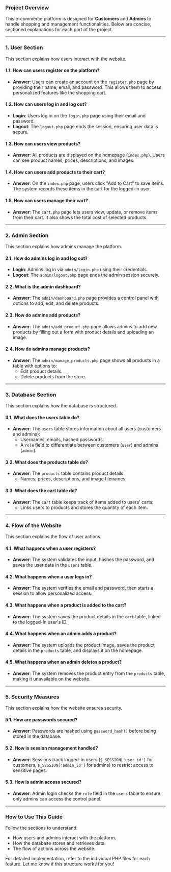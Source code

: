 ### **Project Overview**

This e-commerce platform is designed for **Customers** and **Admins** to handle shopping and management functionalities. Below are concise, sectioned explanations for each part of the project.

---

### **1. User Section**

This section explains how users interact with the website.

#### **1.1. How can users register on the platform?**

- **Answer**: Users can create an account on the `register.php` page by providing their name, email, and password. This allows them to access personalized features like the shopping cart.

#### **1.2. How can users log in and log out?**

- **Login**: Users log in on the `login.php` page using their email and password.
- **Logout**: The `logout.php` page ends the session, ensuring user data is secure.

#### **1.3. How can users view products?**

- **Answer**: All products are displayed on the homepage (`index.php`). Users can see product names, prices, descriptions, and images.

#### **1.4. How can users add products to their cart?**

- **Answer**: On the `index.php` page, users click "Add to Cart" to save items. The system records these items in the cart for the logged-in user.

#### **1.5. How can users manage their cart?**

- **Answer**: The `cart.php` page lets users view, update, or remove items from their cart. It also shows the total cost of selected products.

---

### **2. Admin Section**

This section explains how admins manage the platform.

#### **2.1. How do admins log in and log out?**

- **Login**: Admins log in via `admin/login.php` using their credentials.
- **Logout**: The `admin/logout.php` page ends the admin session securely.

#### **2.2. What is the admin dashboard?**

- **Answer**: The `admin/dashboard.php` page provides a control panel with options to add, edit, and delete products.

#### **2.3. How do admins add products?**

- **Answer**: The `admin/add_product.php` page allows admins to add new products by filling out a form with product details and uploading an image.

#### **2.4. How do admins manage products?**

- **Answer**: The `admin/manage_products.php` page shows all products in a table with options to:
  - Edit product details.
  - Delete products from the store.

---

### **3. Database Section**

This section explains how the database is structured.

#### **3.1. What does the users table do?**

- **Answer**: The `users` table stores information about all users (customers and admins):
  - Usernames, emails, hashed passwords.
  - A `role` field to differentiate between customers (`user`) and admins (`admin`).

#### **3.2. What does the products table do?**

- **Answer**: The `products` table contains product details:
  - Names, prices, descriptions, and image filenames.

#### **3.3. What does the cart table do?**

- **Answer**: The `cart` table keeps track of items added to users' carts:
  - Links users to products and stores the quantity of each item.

---

### **4. Flow of the Website**

This section explains the flow of user actions.

#### **4.1. What happens when a user registers?**

- **Answer**: The system validates the input, hashes the password, and saves the user data in the `users` table.

#### **4.2. What happens when a user logs in?**

- **Answer**: The system verifies the email and password, then starts a session to allow personalized access.

#### **4.3. What happens when a product is added to the cart?**

- **Answer**: The system saves the product details in the `cart` table, linked to the logged-in user's ID.

#### **4.4. What happens when an admin adds a product?**

- **Answer**: The system uploads the product image, saves the product details in the `products` table, and displays it on the homepage.

#### **4.5. What happens when an admin deletes a product?**

- **Answer**: The system removes the product entry from the `products` table, making it unavailable on the website.

---

### **5. Security Measures**

This section explains how the website ensures security.

#### **5.1. How are passwords secured?**

- **Answer**: Passwords are hashed using `password_hash()` before being stored in the database.

#### **5.2. How is session management handled?**

- **Answer**: Sessions track logged-in users (`$_SESSION['user_id']` for customers, `$_SESSION['admin_id']` for admins) to restrict access to sensitive pages.

#### **5.3. How is admin access secured?**

- **Answer**: Admin login checks the `role` field in the `users` table to ensure only admins can access the control panel.

---

### How to Use This Guide

Follow the sections to understand:

- How users and admins interact with the platform.
- How the database stores and retrieves data.
- The flow of actions across the website.

For detailed implementation, refer to the individual PHP files for each feature. Let me know if this structure works for you!
